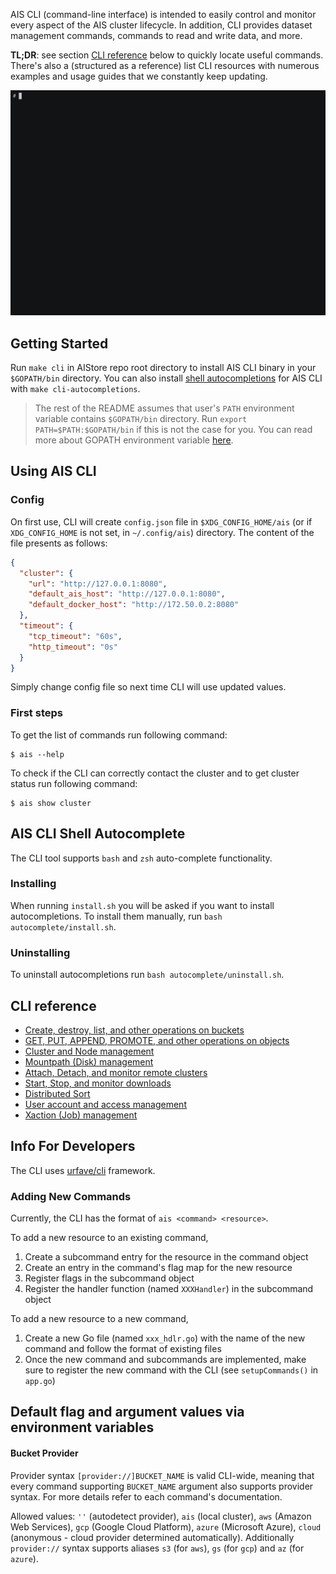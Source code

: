 AIS CLI (command-line interface) is intended to easily control and monitor every aspect of the AIS cluster lifecycle.
In addition, CLI provides dataset management commands, commands to read and write data, and more.

**TL;DR**: see section [CLI reference](#cli-reference) below to quickly locate useful commands. There's also a (structured as a reference) list CLI resources with numerous examples and usage guides that we constantly keep updating.

<img src="/docs/images/ais2.13.gif" alt="CLI-playback" width="900">

## Getting Started

Run `make cli` in AIStore repo root directory to install AIS CLI binary in your `$GOPATH/bin` directory.
You can also install [shell autocompletions](#ais-cli-shell-autocomplete) for AIS CLI with `make cli-autocompletions`.

> The rest of the README assumes that user's `PATH` environment variable contains `$GOPATH/bin` directory.
> Run `export PATH=$PATH:$GOPATH/bin` if this is not the case for you.
> You can read more about GOPATH environment variable [here](https://golang.org/doc/code.html#GOPATH).

## Using AIS CLI

### Config

On first use, CLI will create `config.json` file in `$XDG_CONFIG_HOME/ais` (or if `XDG_CONFIG_HOME` is not set, in `~/.config/ais`) directory.
The content of the file presents as follows:

```json
{
  "cluster": {
    "url": "http://127.0.0.1:8080",
    "default_ais_host": "http://127.0.0.1:8080",
    "default_docker_host": "http://172.50.0.2:8080"
  },
  "timeout": {
    "tcp_timeout": "60s",
    "http_timeout": "0s"
  }
}
```

Simply change config file so next time CLI will use updated values.

### First steps

To get the list of commands run following command:

```console
$ ais --help
```

To check if the CLI can correctly contact the cluster and to get cluster status run following command:

```console
$ ais show cluster
```

## AIS CLI Shell Autocomplete

The CLI tool supports `bash` and `zsh` auto-complete functionality.

### Installing

When running `install.sh` you will be asked if you want to install autocompletions.
To install them manually, run `bash autocomplete/install.sh`.

### Uninstalling

To uninstall autocompletions run `bash autocomplete/uninstall.sh`.

## CLI reference

- [Create, destroy, list, and other operations on buckets](resources/bucket.md)
- [GET, PUT, APPEND, PROMOTE, and other operations on objects](resources/object.md)
- [Cluster and Node management](resources/daeclu.md)
- [Mountpath (Disk) management](resources/mpath.md)
- [Attach, Detach, and monitor remote clusters](resources/remote.md)
- [Start, Stop, and monitor downloads](resources/download.md)
- [Distributed Sort](resources/dsort.md)
- [User account and access management](resources/users.md)
- [Xaction (Job) management](resources/xaction.md)

## Info For Developers

The CLI uses [urfave/cli](https://github.com/urfave/cli) framework.

### Adding New Commands

Currently, the CLI has the format of `ais <command> <resource>`.

To add a new resource to an existing command,

1. Create a subcommand entry for the resource in the command object
2. Create an entry in the command's flag map for the new resource
3. Register flags in the subcommand object
4. Register the handler function (named `XXXHandler`) in the subcommand object

To add a new resource to a new command,

1. Create a new Go file (named `xxx_hdlr.go`) with the name of the new command and follow the format of existing files
2. Once the new command and subcommands are implemented, make sure to register the new command with the CLI (see `setupCommands()` in `app.go`)

## Default flag and argument values via environment variables

#### Bucket Provider

Provider syntax `[provider://]BUCKET_NAME` is valid CLI-wide, meaning that every command supporting `BUCKET_NAME` argument
also supports provider syntax. For more details refer to each command's documentation.

Allowed values: `''` (autodetect provider), `ais` (local cluster), `aws` (Amazon Web Services), `gcp` (Google Cloud Platform),
`azure` (Microsoft Azure), `cloud` (anonymous - cloud provider determined automatically).
Additionally `provider://` syntax supports aliases `s3` (for `aws`), `gs` (for `gcp`) and `az` (for `azure`).
